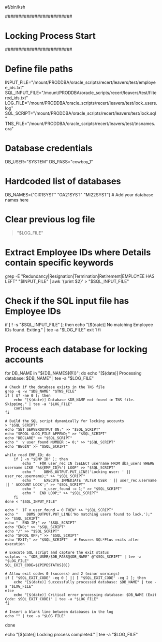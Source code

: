 #!/bin/ksh

#########################
# Locking Process Start #
#########################

# Define file paths
INPUT_FILE="/mount/PRODDBA/oracle_scripts/recert/leavers/test/employee_ids.txt"
SQL_INPUT_FILE="/mount/PRODDBA/oracle_scripts/recert/leavers/test/filtered_ids.txt"
LOG_FILE="/mount/PRODDBA/oracle_scripts/recert/leavers/test/lock_users.log"
SQL_SCRIPT="/mount/PRODDBA/oracle_scripts/recert/leavers/test/lock.sql"
TNS_FILE="/mount/PRODDBA/oracle_scripts/recert/leavers/test/tnsnames.ora"

# Database credentials
DB_USER="SYSTEM"
DB_PASS="cowboy_1"

# Hardcoded list of databases
DB_NAMES=("CI01SYST" "OA21SYST" "MI22SYST")  # Add your database names here

# Clear previous log file
> "$LOG_FILE"

# Extract Employee IDs where Details contain specific keywords
grep -E "Redundancy|Resignation|Termination|Retirement|EMPLOYEE HAS LEFT" "$INPUT_FILE" | awk '{print $2}' > "$SQL_INPUT_FILE"

# Check if the SQL input file has Employee IDs
if [ ! -s "$SQL_INPUT_FILE" ]; then
    echo "[$(date)] No matching Employee IDs found. Exiting." | tee -a "$LOG_FILE"
    exit 1
fi

# Process each database for locking accounts
for DB_NAME in "${DB_NAMES[@]}"; do
    echo "[$(date)] Processing database: $DB_NAME" | tee -a "$LOG_FILE"

    # Check if the database exists in the TNS file
    grep -q -w "$DB_NAME" "$TNS_FILE"
    if [ $? -ne 0 ]; then
        echo "[$(date)] Database $DB_NAME not found in TNS file. Skipping." | tee -a "$LOG_FILE"
        continue
    fi

    # Build the SQL script dynamically for locking accounts
    > "$SQL_SCRIPT"
    echo "SET SERVEROUTPUT ON;" >> "$SQL_SCRIPT"
    echo "SPOOL $LOG_FILE APPEND;" >> "$SQL_SCRIPT"
    echo "DECLARE" >> "$SQL_SCRIPT"
    echo "  v_user_found NUMBER := 0;" >> "$SQL_SCRIPT"
    echo "BEGIN" >> "$SQL_SCRIPT"

    while read EMP_ID; do
        if [ -n "$EMP_ID" ]; then
            echo "  FOR user_rec IN (SELECT username FROM dba_users WHERE username LIKE '%${EMP_ID}%') LOOP" >> "$SQL_SCRIPT"
            echo "    DBMS_OUTPUT.PUT_LINE('Locking user: ' || user_rec.username);" >> "$SQL_SCRIPT"
            echo "    EXECUTE IMMEDIATE 'ALTER USER ' || user_rec.username || ' ACCOUNT LOCK';" >> "$SQL_SCRIPT"
            echo "    v_user_found := 1;" >> "$SQL_SCRIPT"
            echo "  END LOOP;" >> "$SQL_SCRIPT"
        fi
    done < "$SQL_INPUT_FILE"

    echo "  IF v_user_found = 0 THEN" >> "$SQL_SCRIPT"
    echo "    DBMS_OUTPUT.PUT_LINE('No matching users found to lock.');" >> "$SQL_SCRIPT"
    echo "  END IF;" >> "$SQL_SCRIPT"
    echo "END;" >> "$SQL_SCRIPT"
    echo "/" >> "$SQL_SCRIPT"
    echo "SPOOL OFF;" >> "$SQL_SCRIPT"
    echo "EXIT;" >> "$SQL_SCRIPT"   # Ensures SQL*Plus exits after execution

    # Execute SQL script and capture the exit status
    sqlplus -s "$DB_USER/$DB_PASS@$DB_NAME" @"$SQL_SCRIPT" | tee -a "$LOG_FILE"
    SQL_EXIT_CODE=${PIPESTATUS[0]}

    # Allow exit codes 0 (success) and 2 (minor warnings)
    if [ "$SQL_EXIT_CODE" -eq 0 ] || [ "$SQL_EXIT_CODE" -eq 2 ]; then
        echo "[$(date)] Successfully processed database: $DB_NAME" | tee -a "$LOG_FILE"
    else
        echo "[$(date)] Critical error processing database: $DB_NAME (Exit Code: $SQL_EXIT_CODE)" | tee -a "$LOG_FILE"
    fi

    # Insert a blank line between databases in the log
    echo "" | tee -a "$LOG_FILE"
done

echo "[$(date)] Locking process completed." | tee -a "$LOG_FILE"

